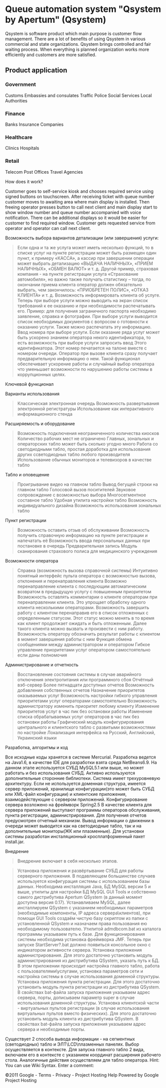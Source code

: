 # Queue automation system "Qsystem by Apertum" (Qsystem) #

Qsystem is software product which main purpose is customer flow management. There are a lot of benefits of using Qsystem in various commercial and state organizations. Qsystem brings controlled and fair waiting process. When everything is planned organization works more efficiently and customers are more satisfied.

## Product application ##

### Government ###

Customs
Embassies and consulates
Traffic Police
Social Services
Local Authorities

### Finance ###

Banks
Insurance Companies

### Healthcare ###

Clinics
Hospitals

### Retail ###

Telecom
Post Offices
Travel Agencies

How does it work?

Customer goes to self-service kiosk and chooses required service using signed buttons on touchscreen. After receiving ticket with queue number customer moves to awaiting area where main display is installed. Then freeing operator presses button to call next client and main display start to show window number and queue number accompanied with voice notification. There can be additional displays so it would be easier for customer to find required window. Customer gets requested service from operator and operator can call next client.

Возможность выбора вариантов детализации (или завершения) услуги:

> Если одна и та же услуга может иметь несколько функций, то в списке услуг на пункте регистрации может быть размещен один пункт, к примеру «КАССА», а кассир при завершении операции может выбрать детализацию «ВЫДАЧА НАЛИЧНЫХ», «ПРИЕМ НАЛИЧНЫХ», «ОБМЕН ВАЛЮТ» и т. д. Другой пример, страховая компания - на пункте регистрации услуга «Страхование автомобиля», но важно также получать статистику – тогда, по окончании приема клиента оператор должен обязательно выбрать, чем закончилось: «ПРИОБРЕТЕН ПОЛИС», «ОТКАЗ КЛИЕНТА» и т. д.
> Возможность информировать клиента об услуге. Теперь при выборе услуги можно выводить на экран список требований к ее оказанию и при необходимости распечатывать его. Пример: для получения заграничного паспорта необходимо заявление, справка и фотографии. При выборе услуги выводится список необходимых документов с вопросом о готовности к оказанию услуги. Также можно распечатать эту информацию.
> Ввод номера при выборе услуги. Если оказание ряда услуг может быть ускорено знанием оператора некого идентификатора, то есть возможность при выборе услуги запросить ввод Этого идентификатора. Этот номер печатается на талоне вместе с номером очереди. Оператор при вызове клиента сразу получает предварительную информацию о нем. Такой функционал обеспечивает ускорение работы и случайный выбор оператора что уменьшает возможности по нарушению работы системы в коррупционных целях.

Ключевой функционал

Варианты использования

> Классическая электронная очередь
> Возможность развертывания электронной регистратуры
> Использование как интерактивного информационного стенда

Расширяемость и оборудование

> Возможность подключения неограниченного количества киосков
> Количество рабочих мест не ограничено
> Главных, зональных и операторских табло может быть сколько угодно много
> Работа со светодиодными табло, простая доработка для использования других ссветодиодных табло любого производителя
> Использование обычных мониторов и телевизоров в качестве табло

Табло и оповещение

> Проигрывание видео на главном табло
> Вывод бегущей строки на главном табло
> Голосовой вызов поситителей
> Звуковое сопровождение с возможностью выбора
> Многосегментное составное табло
> Удобная утилита настройки табло
> Возможность индивидуального дизайна
> Возможность использования зональных табло

Пункт регистрации

> Возможность оставить отзыв об обслуживании
> Возможность получить справочную информацию на пункте регистрации и напечатать её
> Возможность ввода персональных данных при постановке в очередь
> Предварительная запись
> Модуль сканирования страхового полиса для медицинского учреждения

Возможности оператора

> Справка (возможность вызова справочной системы)
> Интуитивно понятный интерфейс пульта оператора с возможностью вызова, отклонения и перенаправления клиента
> Возможно перенаправление клиента с последующим автоматическим возвратом в предыдущую услугу с повышенным приоритетом
> Возможность оставлять комментарии о клиенте операторам при перенаправлении клиента. Это упрощает обработку одного клиента несколькими операторами.
> Возможность завершить работу с клиентом перенаправив его в список отложенных с определенным статусом. Этот статус можно менять в то время как клиент продолжает ожидать и быть отложенным. Далее такого клиента можно вызвать и произвести с ним работу.
> Возможность оператору обозначить результат работы с клиентом в момент завершения работы с ним
> Функция обмена сообщениями между администратором и оператором
> Гибкое управление приоритетами услуг оператором самостоятельно если даны полномочия

Администрирование и отчетность

> Восстановление состояния системы в случае аварийного отключения электропитания или программного сбоя
> Отчётный вэб-сервер
> Более пятнадцати доступных отчетов
> Возможность добавления собственных отчетов
> Назначение приоритетов оказываемых услуг
> Возможность настройки гибкого управления приоритетами услуг операторами самостоятельно
> Возможность администратору изменить приоритет любому клиенту
> Изменение приоритетов услуг в час пик без остановки работы
> Изменение списка обрабатываемых услуг операторов в час пик без остановки работы
> Графический модуль конфигурирования центрального и клиентского табло с развитыми возможностями по настройке
> Локализация интерфейса на Русский, Английский, Украинский языки

Разработка, алгоритмы и код

Все исходные коды хранятся в системе Mercurial. Разработка ведется на Java1.6, в качестве IDE для разработки взята среда NetBeans6.9. На данном этапе используется СУБД MySQL5.1 или выше, но может работать и без использования СУБД. Активно используются дополнительные сторонние библиотеки. Система имеет трехуровневую архитектуру. Если не используется доменная структура, имеется сервер приложений, хранилище конфигурации(это может быть СУБД или XML-файл конфигурации) и клиентские приложения, взаимодействующие с сервером приложений. Конфигурирование сервера возложено на фреймворк Spring2.5 В качестве клиента для сервера приложений выступают программы операторов обслуживания, пункта регистрации, администрирования. Для получения отчетов предусмотрен отчетный механизм. Вывод информации о движении в очереди может выводится как на светодиодные табло, так и на дополнительные мониторы(ЖК или плазменные). Для установки системы разработан инсталяционный кросплатформенный пакет install.jar.

Внедрение

> Внедрение включает в себя несколько этапов.

> Установка приложения и развёртывание СУБД для работы серверного приложения. В подавляющем большинстве случаев используется конфигурация системы с использованием базы данных. Необходима инсталляция Java, БД MySQL версии 5 и выше, утилиты для настройки БД MySQL GUI Tools и собственно самого дистрибутива Apertum QSystem (в данный момент доступна версия 0.17). Устанавливаем MySQL, далее инсталлируем QSystem с указанием необходимых параметров (необходимые компоненты, IP адреса сервера\клиентов), при помощи GUI Tools создаём чистую базу скриптом из папки с установленной QSystem и назначаем права пользования ею необходимому пользователю. Утилитой admdbcom.bat из каталога программы указываем путь к базе. Для функционирования системы необходима установка фреймворка JMF. Теперь при запуске StartServer?.bat должно появиться консольное окно с индикатором активности сервера.
> Установка приложения администрирования. Для этого достаточно установить модуль администрирования из дистрибутива QSystem, указать путь к БД. В этом приложении происходит настройка главного табло, работа с пользователями\услугами, установка параметров сети и настройка системы в случае использования доменной структуры.
> Установка приложения пункта регистрации. Для этого достаточно установить модуль пункта регистрации из дистрибутива QSystem. В свойствах bat-файла запуска приложения указываем адрес сервера, порты, дописываем параметр super в случае использования доменной структуры.
> Установка клиентской части - виртуальных пультов регистрации (в случае использования виртуальных пультов вместо физических). Для этого достаточно установить модуль клиента из дистрибутива QSystem. В свойствах bat-файла запуска приложения указываем адрес сервера и необходимые порты.

Существует 2 способа вывода информации - на сегментных (светодиодных) табло и ЭЛТ\LCD\плазменных панелях. Выбор осуществляется в контексте. Для запуска главного табло 2 вида, включаем его в контексте с указанием координат расширения рабочего стола. Аналогичные действия осуществляем для табло оператора.
Hint: You can use Wiki Syntax.
Enter a comment:


©2011 Google - Terms - Privacy - Project Hosting Help
Powered by Google Project Hosting